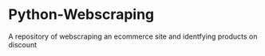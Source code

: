 # Python-Webscraping
A repository of webscraping an ecommerce site and identfying products on discount
